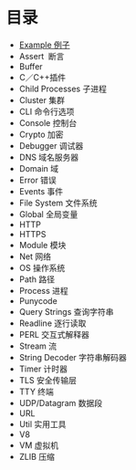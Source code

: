 目录
======
+ [Example 例子](https://github.com/pavilion2t/LearningNode/blob/master/Example/hellozhuting.js) 
+ Assert  断言  
+ Buffer
+ C／C++插件
+ Child Processes 子进程
+ Cluster 集群
+ CLI 命令行选项
+ Console 控制台
+ Crypto 加密
+ Debugger 调试器
+ DNS 域名服务器
+ Domain 域
+ Error 错误
+ Events 事件
+ File System 文件系统
+ Global 全局变量  
+ HTTP
+ HTTPS
+ Module 模块
+ Net 网络
+ OS 操作系统
+ Path 路径
+ Process 进程
+ Punycode
+ Query Strings 查询字符串
+ Readline 逐行读取
+ PERL 交互式解释器
+ Stream 流
+ String Decoder 字符串解码器
+ Timer 计时器
+ TLS 安全传输层
+ TTY 终端
+ UDP/Datagram 数据段 
+ URL 
+ Util 实用工具
+ V8
+ VM 虚拟机
+ ZLIB 压缩
